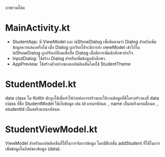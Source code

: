 ภาพรวมโค้ด

# MainActivity.kt
- StudentApp: มี ViewModel และ isShowDialog เพื่อติดตามว่า Dialog สำหรับเพิ่มข้อมูลควรแสดงหรือไม่ เมื่อ Dialog ถูกเรียกใช้จะมีการส่ง viewModel เข้าไปใน isShowDialog ถูกปรับเปลี่ยนเพื่อปิด Dialog เมื่อมีการเพิ่มนักศึกษาสำเร็จ. 
- InputDialog: ใช้สร้าง Dialog สำหรับเพิ่มข้อมูลนักศึกษา.
- AppPreview: ใช้สร้างตัวอย่างของแอปพลิเคชันโดยใช้ StudentTheme

# StudentModel.kt

data class ใน Kotlin มักถูกใช้เพื่อทำให้ง่ายต่อการสร้างและใช้งานข้อมูลที่มีโครงสร้างคงที่
data class ที่ชื่อ StudentModel ใช้เก็บข้อมูล 
เช่น id แทนรหัสนศ. , name เป็นสตริงแทนชื่อนศ. , studentId เป็นสตริงแทนรหัสนศ.

# StudentViewModel.kt


ViewModel สำหรับแอปพลิเคชันที่ใช้ในการจัดการข้อมูล 
โดยมีฟังก์ชั่น addStudent ที่ใช้ในการเพิ่มข้อมูลในลิสต์ของข้อมูล (data).
